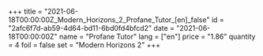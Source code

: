 +++
title = "2021-06-18T00:00:00Z_Modern_Horizons_2_Profane_Tutor_[en]_false"
id = "2afc6f7d-ab59-4d64-bd11-6bd0fd4bfcd2"
date = "2021-06-18T00:00:00Z"
name = "Profane Tutor"
lang = ["en"]
price = "1.86"
quantity = 4
foil = false
set = "Modern Horizons 2"
+++
